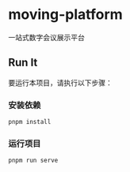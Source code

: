 # moving-platform
一站式数字会议展示平台

## Run It

要运行本项目，请执行以下步骤：

### 安装依赖

```bash
pnpm install
```

### 运行项目
```
pnpm run serve
```
